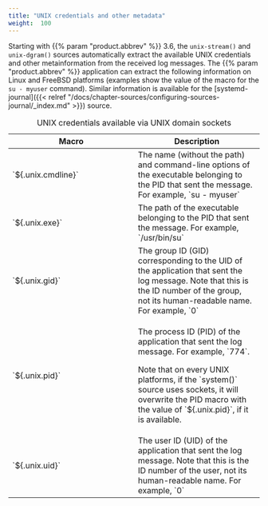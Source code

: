 ```yaml
---
title: "UNIX credentials and other metadata"
weight:  100
---
```

<!-- DISCLAIMER: This file is based on the syslog-ng Open Source Edition documentation https://github.com/balabit/syslog-ng-ose-guides/commit/2f4a52ee61d1ea9ad27cb4f3168b95408fddfdf2 and is used under the terms of The syslog-ng Open Source Edition Documentation License. The file has been modified by Axoflow. -->

Starting with {{% param "product.abbrev" %}} 3.6, the `unix-stream()` and `unix-dgram()` sources automatically extract the available UNIX credentials and other metainformation from the received log messages. The {{% param "product.abbrev" %}} application can extract the following information on Linux and FreeBSD platforms (examples show the value of the macro for the `su - myuser` command). Similar information is available for the [systemd-journal]({{< relref "/docs/chapter-sources/configuring-sources-journal/_index.md" >}}) source.

<table>
<caption>UNIX credentials available via UNIX domain sockets</caption>
<colgroup>
<col style="width: 50%" />
<col style="width: 50%" />
</colgroup>
<thead>
<tr class="header">
<th>Macro</th>
<th>Description</th>
</tr>
</thead>
<tbody>
<tr class="odd">
<td>`${.unix.cmdline}`</td>
<td>The name (without the path) and command-line options of the executable belonging to the PID that sent the message. For example, `su - myuser`</td>
</tr>
<tr class="even">
<td>`${.unix.exe}`</td>
<td>The path of the executable belonging to the PID that sent the message. For example, `/usr/bin/su`</td>
</tr>
<tr class="odd">
<td>`${.unix.gid}`</td>
<td>The group ID (GID) corresponding to the UID of the application that sent the log message. Note that this is the ID number of the group, not its human-readable name. For example, `0`</td>
</tr>
<tr class="even">
<td>`${.unix.pid}`</td>
<td><p>The process ID (PID) of the application that sent the log message. For example, `774`.</p>
<p>Note that on every UNIX platforms, if the `system()` source uses sockets, it will overwrite the PID macro with the value of `${.unix.pid}`, if it is available.</p></td>
</tr>
<tr class="odd">
<td>`${.unix.uid}`</td>
<td>The user ID (UID) of the application that sent the log message. Note that this is the ID number of the user, not its human-readable name. For example, `0`</td>
</tr>
</tbody>
</table>
